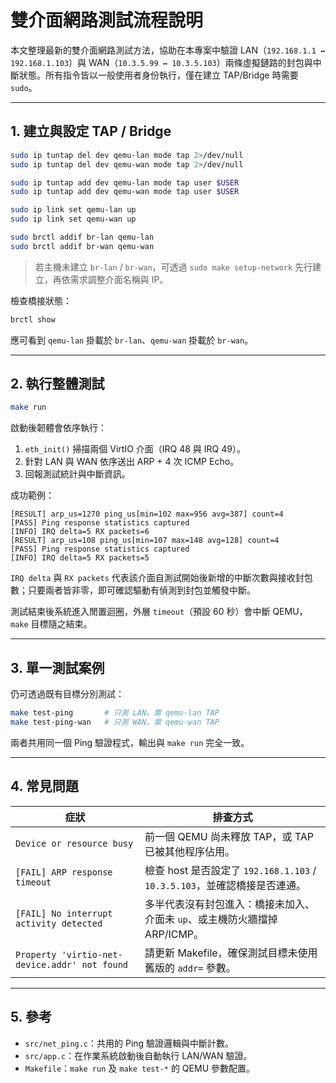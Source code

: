 # 雙介面網路測試流程說明

本文整理最新的雙介面網路測試方法，協助在本專案中驗證 LAN（`192.168.1.1 ↔ 192.168.1.103`）與 WAN（`10.3.5.99 ↔ 10.3.5.103`）兩條虛擬鏈路的封包與中斷狀態。所有指令皆以一般使用者身份執行，僅在建立 TAP/Bridge 時需要 `sudo`。

---

## 1. 建立與設定 TAP / Bridge

```bash
sudo ip tuntap del dev qemu-lan mode tap 2>/dev/null
sudo ip tuntap del dev qemu-wan mode tap 2>/dev/null

sudo ip tuntap add dev qemu-lan mode tap user $USER
sudo ip tuntap add dev qemu-wan mode tap user $USER

sudo ip link set qemu-lan up
sudo ip link set qemu-wan up

sudo brctl addif br-lan qemu-lan
sudo brctl addif br-wan qemu-wan
```

> 若主機未建立 `br-lan` / `br-wan`，可透過 `sudo make setup-network` 先行建立，再依需求調整介面名稱與 IP。

檢查橋接狀態：

```bash
brctl show
```

應可看到 `qemu-lan` 掛載於 `br-lan`、`qemu-wan` 掛載於 `br-wan`。

---

## 2. 執行整體測試

```bash
make run
```

啟動後韌體會依序執行：

1. `eth_init()` 掃描兩個 VirtIO 介面（IRQ 48 與 IRQ 49）。
2. 針對 LAN 與 WAN 依序送出 ARP + 4 次 ICMP Echo。
3. 回報測試統計與中斷資訊。

成功範例：

```
[RESULT] arp_us=1270 ping_us[min=102 max=956 avg=387] count=4
[PASS] Ping response statistics captured
[INFO] IRQ delta=5 RX packets=6
[RESULT] arp_us=108 ping_us[min=107 max=148 avg=128] count=4
[PASS] Ping response statistics captured
[INFO] IRQ delta=5 RX packets=5
```

`IRQ delta` 與 `RX packets` 代表該介面自測試開始後新增的中斷次數與接收封包數；只要兩者皆非零，即可確認驅動有偵測到封包並觸發中斷。

測試結束後系統進入閒置迴圈，外層 `timeout`（預設 60 秒）會中斷 QEMU，`make` 目標隨之結束。

---

## 3. 單一測試案例

仍可透過既有目標分別測試：

```bash
make test-ping       # 只測 LAN，需 qemu-lan TAP
make test-ping-wan   # 只測 WAN，需 qemu-wan TAP
```

兩者共用同一個 Ping 驗證程式，輸出與 `make run` 完全一致。

---

## 4. 常見問題

| 症狀 | 排查方式 |
| ---- | -------- |
| `Device or resource busy` | 前一個 QEMU 尚未釋放 TAP，或 TAP 已被其他程序佔用。 |
| `[FAIL] ARP response timeout` | 檢查 host 是否設定了 `192.168.1.103` / `10.3.5.103`，並確認橋接是否連通。 |
| `[FAIL] No interrupt activity detected` | 多半代表沒有封包進入：橋接未加入、介面未 `up`、或主機防火牆擋掉 ARP/ICMP。 |
| `Property 'virtio-net-device.addr' not found` | 請更新 Makefile，確保測試目標未使用舊版的 `addr=` 參數。 |

---

## 5. 參考

- `src/net_ping.c`：共用的 Ping 驗證邏輯與中斷計數。
- `src/app.c`：在作業系統啟動後自動執行 LAN/WAN 驗證。
- `Makefile`：`make run` 及 `make test-*` 的 QEMU 參數配置。
